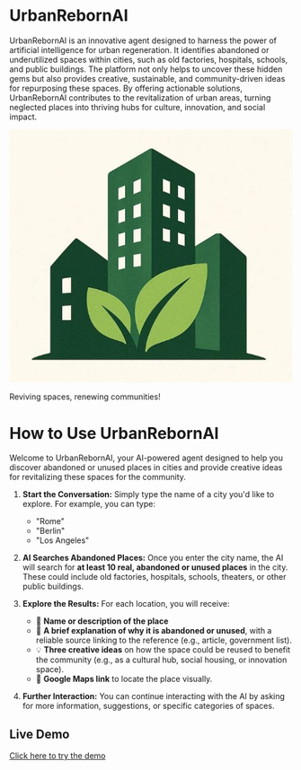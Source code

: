 # UrbanRebornAI
UrbanRebornAI is an innovative agent designed to harness the power of artificial intelligence for urban regeneration. It identifies abandoned or underutilized spaces within cities, such as old factories, hospitals, schools, and public buildings. The platform not only helps to uncover these hidden gems but also provides creative, sustainable, and community-driven ideas for repurposing these spaces. By offering actionable solutions, UrbanRebornAI contributes to the revitalization of urban areas, turning neglected places into thriving hubs for culture, innovation, and social impact.
<br/>
<p align="center">
    <img src="https://github.com/Izanagi95/UrbanRebornAI/blob/main/UrbanRebornAI.JPG" alt="UrbanRebornAI Logo">
</p>
Reviving spaces, renewing communities!

# How to Use UrbanRebornAI
Welcome to UrbanRebornAI, your AI-powered agent designed to help you discover abandoned or unused places in cities and provide creative ideas for revitalizing these spaces for the community.

1. **Start the Conversation:**
   Simply type the name of a city you'd like to explore. For example, you can type:
   - "Rome"
   - "Berlin"
   - "Los Angeles"

2. **AI Searches Abandoned Places:**
   Once you enter the city name, the AI will search for **at least 10 real, abandoned or unused places** in the city. These could include old factories, hospitals, schools, theaters, or other public buildings.

3. **Explore the Results:**
   For each location, you will receive:
   - 📍 **Name or description of the place**
   - 🔎 **A brief explanation of why it is abandoned or unused**, with a reliable source linking to the reference (e.g., article, government list).
   - 💡 **Three creative ideas** on how the space could be reused to benefit the community (e.g., as a cultural hub, social housing, or innovation space).
   - 📌 **Google Maps link** to locate the place visually.

4. **Further Interaction:**
   You can continue interacting with the AI by asking for more information, suggestions, or specific categories of spaces.

## Live Demo
[Click here to try the demo](https://agentarcade.net/agent/view/63f0c10f-ea04-4cc9-af56-15e82511fa09)
